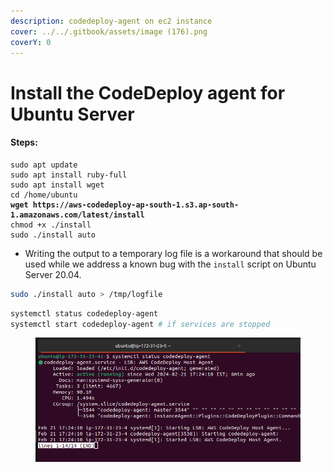 ```yaml
---
description: codedeploy-agent on ec2 instance
cover: ../../.gitbook/assets/image (176).png
coverY: 0
---
```


# Install the CodeDeploy agent for Ubuntu Server

#### Steps:&#x20;

<pre class="language-bash"><code class="lang-bash">sudo apt update
sudo apt install ruby-full
sudo apt install wget
cd /home/ubuntu
<strong>wget https://aws-codedeploy-ap-south-1.s3.ap-south-1.amazonaws.com/latest/install
</strong>chmod +x ./install
sudo ./install auto
</code></pre>

* Writing the output to a temporary log file is a workaround that should be used while we address a known bug with the `install` script on Ubuntu Server 20.04.

```bash
sudo ./install auto > /tmp/logfile
```

```bash
systemctl status codedeploy-agent
systemctl start codedeploy-agent # if services are stopped
```

<figure><img src="../../.gitbook/assets/image (176).png" alt=""><figcaption></figcaption></figure>
